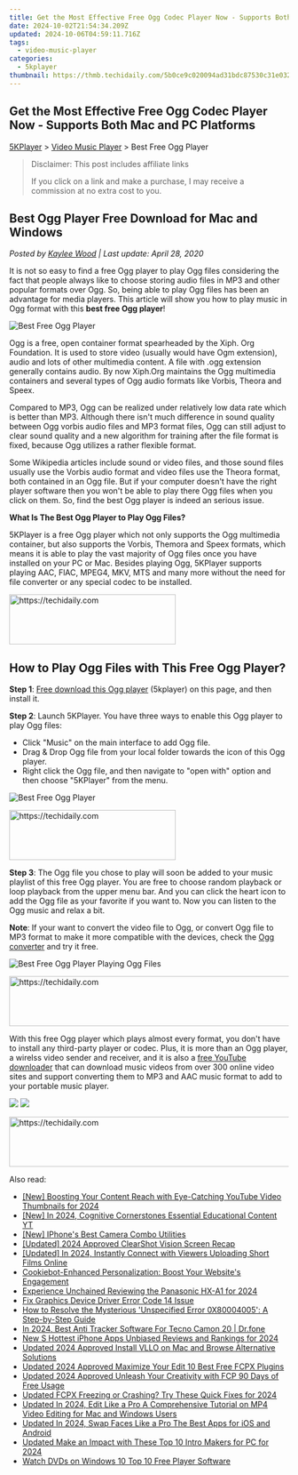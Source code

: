 ```yaml
---
title: Get the Most Effective Free Ogg Codec Player Now - Supports Both Mac and PC Platforms
date: 2024-10-02T21:54:34.209Z
updated: 2024-10-06T04:59:11.716Z
tags:
  - video-music-player
categories:
  - 5kplayer
thumbnail: https://thmb.techidaily.com/5b0ce9c020094ad31bdc87530c31e032109184ed98794f1ba27d0b681ad3c785.jpg
---
```


## Get the Most Effective Free Ogg Codec Player Now - Supports Both Mac and PC Platforms

[5KPlayer](https://tools.techidaily.com/5kplayer/products/) \> [Video Music Player](https://tools.techidaily.com/5kplayer/video-music-player/) \> Best Free Ogg Player

>  Disclaimer: This post includes affiliate links
>
>  If you click on a link and make a purchase, I may receive a commission at no extra cost to you.
>

## Best Ogg Player Free Download for Mac and Windows

 _Posted by [Kaylee Wood](https://www.quora.com/profile/Amanda-Hu-21) | Last update: April 28, 2020_

It is not so easy to find a free Ogg player to play Ogg files considering the fact that people always like to choose storing audio files in MP3 and other popular formats over Ogg. So, being able to play Ogg files has been an advantage for media players. This article will show you how to play music in Ogg format with this   **best free Ogg player**!

![Best Free Ogg Player](https://www.5kplayer.com/video-music-player/img/best-ogg-player.jpg) 

Ogg is a free, open container format spearheaded by the Xiph. Org Foundation. It is used to store video (usually would have Ogm extension), audio and lots of other multimedia content. A file with .ogg extension generally contains audio. By now Xiph.Org maintains the Ogg multimedia containers and several types of Ogg audio formats like Vorbis, Theora and Speex.

Compared to MP3, Ogg can be realized under relatively low data rate which is better than MP3\. Although there isn't much difference in sound quality between Ogg vorbis audio files and MP3 format files, Ogg can still adjust to clear sound quality and a new algorithm for training after the file format is fixed, because Ogg utilizes a rather flexible format.

Some Wikipedia articles include sound or video files, and those sound files usually use the Vorbis audio format and video files use the Theora format, both contained in an Ogg file. But if your computer doesn't have the right player software then you won't be able to play there Ogg files when you click on them. So, find the best Ogg player is indeed an serious issue.

**What Is The Best Ogg Player to Play Ogg Files?**

5KPlayer is a free Ogg player which not only supports the Ogg multimedia container, but also supports the Vorbis, Themora and Speex formats, which means it is able to play the vast majority of Ogg files once you have installed on your PC or Mac. Besides playing Ogg, 5KPlayer supports playing AAC, FlAC, MPEG4, MKV, MTS and many more without the need for file converter or any special codec to be installed.

<!-- affiliate ads begin -->
<a href="https://aligracehair.sjv.io/c/5597632/2080312/19272" target="_top" id="2080312">
  <img src="//a.impactradius-go.com/display-ad/19272-2080312" border="0" alt="https://techidaily.com" width="300" height="90"/>
</a>
<img height="0" width="0" src="https://aligracehair.sjv.io/i/5597632/2080312/19272" style="position:absolute;visibility:hidden;" border="0" />
<!-- affiliate ads end -->

## How to Play Ogg Files with This Free Ogg Player?

**Step 1**: [Free download this Ogg player](https://tools.techidaily.com/5kplayer/products/) (5kplayer) on this page, and then install it.

**Step 2**: Launch 5KPlayer. You have three ways to enable this Ogg player to play Ogg files:

* Click "Music" on the main interface to add Ogg file.
* Drag & Drop Ogg file from your local folder towards the icon of this Ogg player.
* Right click the Ogg file, and then navigate to "open with" option and then choose "5KPlayer" from the menu.

![Best Free Ogg Player](https://www.5kplayer.com/video-music-player/img/free-music-player.jpg) 

<!-- affiliate ads begin -->
<a href="https://aligracehair.sjv.io/c/5597632/2036481/19272" target="_top" id="2036481">
  <img src="//a.impactradius-go.com/display-ad/19272-2036481" border="0" alt="https://techidaily.com" width="300" height="90"/>
</a>
<img height="0" width="0" src="https://aligracehair.sjv.io/i/5597632/2036481/19272" style="position:absolute;visibility:hidden;" border="0" />
<!-- affiliate ads end -->

**Step 3**: The Ogg file you chose to play will soon be added to your music playlist of this free Ogg player. You are free to choose random playback or loop playback from the upper menu bar. And you can click the heart icon to add the Ogg file as your favorite if you want to. Now you can listen to the Ogg music and relax a bit.

**Note**: If your want to convert the video file to Ogg, or convert Ogg file to MP3 format to make it more compatible with the devices, check the [Ogg converter](https://tools.techidaily.com/5kplayer/products/) and try it free. 

![Best Free Ogg Player Playing Ogg Files](https://www.5kplayer.com/video-music-player/img/5k-music-play-xsy-0310.jpg) 

<!-- affiliate ads begin -->
<a href="https://unicoeye.pxf.io/c/5597632/2134241/18498" target="_top" id="2134241">
  <img src="//a.impactradius-go.com/display-ad/18498-2134241" border="0" alt="https://techidaily.com" width="728" height="90"/>
</a>
<img height="0" width="0" src="https://unicoeye.pxf.io/i/5597632/2134241/18498" style="position:absolute;visibility:hidden;" border="0" />
<!-- affiliate ads end -->

With this free Ogg player which plays almost every format, you don't have to install any third-party player or codec. Plus, it is more than an Ogg player, a wirelss video sender and receiver, and it is also a [free YouTube downloader](https://tools.techidaily.com/5kplayer/youtube-download/) that can download music videos from over 300 online video sites and support converting them to MP3 and AAC music format to add to your portable music player.

[![](https://www.5kplayer.com/video-music-player/../button/freedownwhitewin.png)](https://tools.techidaily.com/5kplayer/products/) [![](https://www.5kplayer.com/video-music-player/../button/freedownbackmac.png)](https://tools.techidaily.com/5kplayer/products/)

<!-- affiliate ads begin -->
<a href="https://ephamedtechinc.pxf.io/c/5597632/2126492/26400" target="_top" id="2126492">
  <img src="//a.impactradius-go.com/display-ad/26400-2126492" border="0" alt="https://techidaily.com" width="640" height="90"/>
</a>
<img height="0" width="0" src="https://ephamedtechinc.pxf.io/i/5597632/2126492/26400" style="position:absolute;visibility:hidden;" border="0" />
<!-- affiliate ads end -->

<ins class="adsbygoogle"
     style="display:block"
     data-ad-format="autorelaxed"
     data-ad-client="ca-pub-7571918770474297"
     data-ad-slot="1223367746"></ins>

<ins class="adsbygoogle"
     style="display:block"
     data-ad-client="ca-pub-7571918770474297"
     data-ad-slot="8358498916"
     data-ad-format="auto"
     data-full-width-responsive="true"></ins>

<span class="atpl-alsoreadstyle">Also read:</span>
<div><ul>
<li><a href="https://facebook-record-videos.techidaily.com/new-boosting-your-content-reach-with-eye-catching-youtube-video-thumbnails-for-2024/"><u>[New] Boosting Your Content Reach with Eye-Catching YouTube Video Thumbnails for 2024</u></a></li>
<li><a href="https://facebook-video-share.techidaily.com/new-in-2024-cognitive-cornerstones-essential-educational-content-yt/"><u>[New] In 2024, Cognitive Cornerstones Essential Educational Content YT</u></a></li>
<li><a href="https://extra-approaches.techidaily.com/new-iphones-best-camera-combo-utilities/"><u>[New] IPhone's Best Camera Combo Utilities</u></a></li>
<li><a href="https://screen-sharing-recording.techidaily.com/updated-2024-approved-clearshot-vision-screen-recap/"><u>[Updated] 2024 Approved ClearShot Vision Screen Recap</u></a></li>
<li><a href="https://youtube-data.techidaily.com/ed-in-2024-instantly-connect-with-viewers-uploading-short-films-online/"><u>[Updated] In 2024, Instantly Connect with Viewers Uploading Short Films Online</u></a></li>
<li><a href="https://some-approaches.techidaily.com/cookiebot-enhanced-personalization-boost-your-websites-engagement/"><u>Cookiebot-Enhanced Personalization: Boost Your Website's Engagement</u></a></li>
<li><a href="https://fox-http.techidaily.com/experience-unchained-reviewing-the-panasonic-hx-a1-for-2024/"><u>Experience Unchained Reviewing the Panasonic HX-A1 for 2024</u></a></li>
<li><a href="https://driver-error.techidaily.com/fix-graphics-device-driver-error-code-14-issue/"><u>Fix Graphics Device Driver Error Code 14 Issue</u></a></li>
<li><a href="https://win-howtos.techidaily.com/how-to-resolve-the-mysterious-unspecified-error-0x80004005-a-step-by-step-guide/"><u>How to Resolve the Mysterious 'Unspecified Error 0X80004005': A Step-by-Step Guide</u></a></li>
<li><a href="https://android-location-track.techidaily.com/in-2024-best-anti-tracker-software-for-tecno-camon-20-drfone-by-drfone-virtual-android/"><u>In 2024, Best Anti Tracker Software For Tecno Camon 20 | Dr.fone</u></a></li>
<li><a href="https://video-ai-editor.techidaily.com/new-s-hottest-iphone-apps-unbiased-reviews-and-rankings-for-2024/"><u>New S Hottest iPhone Apps Unbiased Reviews and Rankings for 2024</u></a></li>
<li><a href="https://video-ai-editor.techidaily.com/updated-2024-approved-install-vllo-on-mac-and-browse-alternative-solutions/"><u>Updated 2024 Approved Install VLLO on Mac and Browse Alternative Solutions</u></a></li>
<li><a href="https://video-ai-editor.techidaily.com/updated-2024-approved-maximize-your-edit-10-best-free-fcpx-plugins/"><u>Updated 2024 Approved Maximize Your Edit 10 Best Free FCPX Plugins</u></a></li>
<li><a href="https://video-ai-editor.techidaily.com/updated-2024-approved-unleash-your-creativity-with-fcp-90-days-of-free-usage/"><u>Updated 2024 Approved Unleash Your Creativity with FCP 90 Days of Free Usage</u></a></li>
<li><a href="https://video-ai-editor.techidaily.com/updated-fcpx-freezing-or-crashing-try-these-quick-fixes-for-2024/"><u>Updated FCPX Freezing or Crashing? Try These Quick Fixes for 2024</u></a></li>
<li><a href="https://video-ai-editor.techidaily.com/updated-in-2024-edit-like-a-pro-a-comprehensive-tutorial-on-mp4-video-editing-for-mac-and-windows-users/"><u>Updated In 2024, Edit Like a Pro A Comprehensive Tutorial on MP4 Video Editing for Mac and Windows Users</u></a></li>
<li><a href="https://video-ai-editor.techidaily.com/updated-in-2024-swap-faces-like-a-pro-the-best-apps-for-ios-and-android/"><u>Updated In 2024, Swap Faces Like a Pro The Best Apps for iOS and Android</u></a></li>
<li><a href="https://video-ai-editor.techidaily.com/updated-make-an-impact-with-these-top-10-intro-makers-for-pc-for-2024/"><u>Updated Make an Impact with These Top 10 Intro Makers for PC for 2024</u></a></li>
<li><a href="https://video-ai-editor.techidaily.com/watch-dvds-on-windows-10-top-10-free-player-software/"><u>Watch DVDs on Windows 10 Top 10 Free Player Software</u></a></li>
</ul></div>

